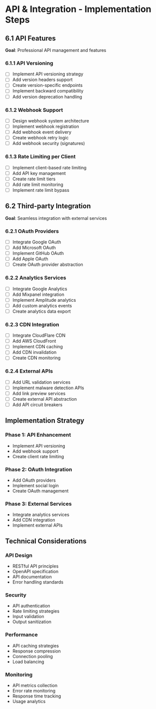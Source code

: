 # API & Integration - Implementation Steps

## 6.1 API Features
**Goal**: Professional API management and features

### 6.1.1 API Versioning
- [ ] Implement API versioning strategy
- [ ] Add version headers support
- [ ] Create version-specific endpoints
- [ ] Implement backward compatibility
- [ ] Add version deprecation handling

### 6.1.2 Webhook Support
- [ ] Design webhook system architecture
- [ ] Implement webhook registration
- [ ] Add webhook event delivery
- [ ] Create webhook retry logic
- [ ] Add webhook security (signatures)

### 6.1.3 Rate Limiting per Client
- [ ] Implement client-based rate limiting
- [ ] Add API key management
- [ ] Create rate limit tiers
- [ ] Add rate limit monitoring
- [ ] Implement rate limit bypass

## 6.2 Third-party Integration
**Goal**: Seamless integration with external services

### 6.2.1 OAuth Providers
- [ ] Integrate Google OAuth
- [ ] Add Microsoft OAuth
- [ ] Implement GitHub OAuth
- [ ] Add Apple OAuth
- [ ] Create OAuth provider abstraction

### 6.2.2 Analytics Services
- [ ] Integrate Google Analytics
- [ ] Add Mixpanel integration
- [ ] Implement Amplitude analytics
- [ ] Add custom analytics events
- [ ] Create analytics data export

### 6.2.3 CDN Integration
- [ ] Integrate CloudFlare CDN
- [ ] Add AWS CloudFront
- [ ] Implement CDN caching
- [ ] Add CDN invalidation
- [ ] Create CDN monitoring

### 6.2.4 External APIs
- [ ] Add URL validation services
- [ ] Implement malware detection APIs
- [ ] Add link preview services
- [ ] Create external API abstraction
- [ ] Add API circuit breakers

## Implementation Strategy

### Phase 1: API Enhancement
- Implement API versioning
- Add webhook support
- Create client rate limiting

### Phase 2: OAuth Integration
- Add OAuth providers
- Implement social login
- Create OAuth management

### Phase 3: External Services
- Integrate analytics services
- Add CDN integration
- Implement external APIs

## Technical Considerations

### API Design
- RESTful API principles
- OpenAPI specification
- API documentation
- Error handling standards

### Security
- API authentication
- Rate limiting strategies
- Input validation
- Output sanitization

### Performance
- API caching strategies
- Response compression
- Connection pooling
- Load balancing

### Monitoring
- API metrics collection
- Error rate monitoring
- Response time tracking
- Usage analytics
